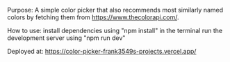 Purpose:
A simple color picker that also recommends most similarly named colors by fetching them from https://www.thecolorapi.com/.

How to use:
install dependencies using "npm install" in the terminal
run the development server using "npm run dev"

Deployed at:
https://color-picker-frank3549s-projects.vercel.app/
